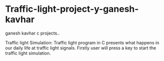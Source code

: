 # Traffic-light-project-y-ganesh-kavhar
ganesh kavhar c projects..


Traffic light Simulation: Traffic light program in C presents what happens in our daily life at traffic light signals. Firstly user will press a key to start the traffic light simulation.

